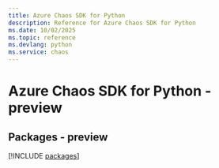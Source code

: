 ```yaml
---
title: Azure Chaos SDK for Python
description: Reference for Azure Chaos SDK for Python
ms.date: 10/02/2025
ms.topic: reference
ms.devlang: python
ms.service: chaos
---
```

# Azure Chaos SDK for Python - preview
## Packages - preview
[!INCLUDE [packages](chaos-index.md)]